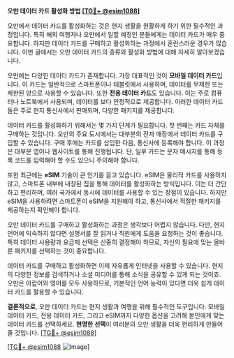 **오만 데이터 카드 활성화 방법 [[TG💪+ @esim1088](https://t.me/s/esim1088)]**

오만에서 데이터 카드를 활성화하는 것은 현지 생활을 원활하게 하기 위한 필수적인 과정입니다. 특히 해외 여행자나 오만에서 일할 예정인 분들에게는 데이터 카드가 매우 중요합니다. 하지만 데이터 카드를 구매하고 활성화하는 과정에서 혼란스러운 경우가 많습니다. 이번 글에서는 오만 데이터 카드의 종류와 활성화 방법에 대해 자세히 알아보겠습니다.

오만에는 다양한 데이터 카드가 존재합니다. 가장 대표적인 것이 **모바일 데이터 카드**입니다. 이 카드는 일반적으로 스마트폰이나 태블릿에서 사용하며, 데이터를 무제한 또는 제한된 양으로 사용할 수 있습니다. 또한 **전용 데이터 카드**도 있습니다. 이는 주로 컴퓨터나 노트북에서 사용되며, 데이터를 보다 안정적으로 제공합니다. 이러한 데이터 카드들은 주로 현지 통신사에서 판매되며, 다양한 패키지를 제공합니다.

데이터 카드를 활성화하기 위해서는 몇 가지 단계가 필요합니다. 첫 번째는 카드 자체를 구매하는 것입니다. 오만의 주요 도시에서는 대부분의 전자 매장에서 데이터 카드를 구입할 수 있습니다. 구매 후에는 카드를 삽입한 다음, 통신사에 등록해야 합니다. 이 과정은 대부분 앱이나 웹사이트를 통해 진행됩니다. 단, 일부 카드는 문자 메시지를 통해 등록 코드를 입력해야 할 수도 있으니 주의해야 합니다.

또한 최근에는 **eSIM** 기술이 큰 인기를 끌고 있습니다. eSIM은 물리적 카드를 사용하지 않고, 스마트폰 내부에 내장된 칩을 통해 데이터를 활성화하는 방식입니다. 이는 더 간단하고 편리하며, 여러 국가에서 동시에 데이터를 사용할 수 있는 장점이 있습니다. 하지만 eSIM을 사용하려면 스마트폰이 eSIM을 지원해야 하고, 통신사에서 적절한 패키지를 제공하는지 확인해야 합니다.

오만 데이터 카드를 구매하고 활성화하는 과정은 생각보다 어렵지 않습니다. 다만, 현지 언어에 익숙하지 않다면 설명서를 잘 읽거나 직원에게 도움을 요청하는 것이 좋습니다. 특히 데이터 사용량과 요금제 선택은 신중히 결정해야 하므로, 자신의 필요에 맞는 올바른 패키지를 선택하는 것이 중요합니다.

데이터 카드를 구매하고 활성화하면 이제 자유롭게 인터넷을 사용할 수 있습니다. 현지의 다양한 정보를 검색하거나 소셜 미디어를 통해 소식을 공유할 수 있게 되는 것이죠. 오만은 아랍어와 영어를 모두 사용하므로, 기본적인 언어 능력이 있다면 더욱 쉽게 데이터 카드를 활용할 수 있습니다.

**결론적으로**, 오만 데이터 카드는 현지 생활과 여행을 위해 필수적인 도구입니다. 모바일 데이터 카드, 전용 데이터 카드, 그리고 eSIM까지 다양한 옵션을 고려해 본인에게 맞는 데이터 카드를 선택하세요. **현명한 선택**이 여러분의 오만 생활을 더욱 편리하게 만들어 줄 것입니다. [[TG💪+ @esim1088](https://t.me/s/esim1088)]

[[TG💪+ @esim1088](https://t.me/s/esim1088) ![Image](https://i.postimg.cc/Y0z9fWf4/image.png)]